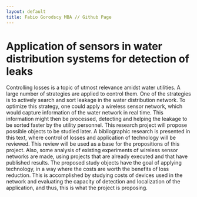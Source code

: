 ```yaml
---
layout: default
title: Fabio Gorodscy MBA // Github Page
---
```


# Application of sensors in water distribution systems for detection of leaks

Controlling losses is a topic of utmost relevance amidst water utilities. A large
number of strategies are applied to control them. One of the strategies is to actively
search and sort leakage in the water distribution network. To optimize this strategy,
one could apply a wireless sensor network, which would capture information of the
water network in real time. This information might then be processed, detecting and
helping the leakage to be sorted faster by the utility personnel. This research project
will propose possible objects to be studied later. A bibliographic research is
presented in this text, where control of losses and application of technology will be
reviewed. This review will be used as a base for the propositions of this project. Also,
some analysis of existing experiments of wireless sensor networks are made, using
projects that are already executed and that have published results. The proposed
study objects have the goal of applying technology, in a way where the costs are
worth the benefits of loss reduction. This is accomplished by studying costs of
devices used in the network and evaluating the capacity of detection and localization
of the application, and thus, this is what the project is proposing.
